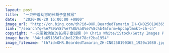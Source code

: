 ```yaml
---
layout: post
title:  "一只带着幼崽的长胡子皇狨猴"
date:   "2020-06-20 16:00:00 +0800"
image_url: "http://cn.bing.com/th?id=OHR.BeardedTamarin_ZH-CN0250190365_1920x1080.jpg&rf=LaDigue_1920x1080.jpg&pid=hp"
link: "/search?q=%e7%9a%87%e7%8b%a8%e7%8c%b4&form=hpcapt&mkt=zh-cn"
copyright: "一只带着幼崽的长胡子皇狨猴 (© Chris White/iStock/Getty Images Plus)"
image_hash: "84cfa65185d7a1bd123bf78cf2ba1954"
image_filename: "th?id=OHR.BeardedTamarin_ZH-CN0250190365_1920x1080.jpg&rf=LaDigue_1920x1080.jpg&pid=hp"
---
```

